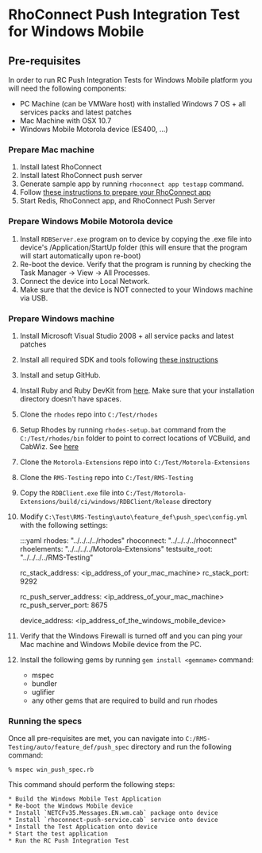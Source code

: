 RhoConnect Push Integration Test for Windows Mobile
===========

## Pre-requisites

In order to run RC Push Integration Tests for Windows Mobile platform you will need the following components:

- PC Machine (can be VMWare host) with installed Windows 7 OS + all services packs and latest patches
- Mac Machine with OSX 10.7
- Windows Mobile Motorola device (ES400, ...)

### Prepare Mac machine

1. Install latest RhoConnect
2. Install latest RhoConnect push server
3. Generate sample app by running `rhoconnect app testapp` command.
4. Follow [these instructions to prepare your RhoConnect app](http://edgedocs.rhomobile.com/rhoconnect/push-client-setup-rps)
5. Start Redis, RhoConnect app, and RhoConnect Push Server 

### Prepare Windows Mobile Motorola device

1. Install `RDBServer.exe` program on to device by copying the .exe file into device's /Application/StartUp folder (this will ensure that the program will start automatically upon re-boot)
2. Re-boot the device. Verify that the program is running by checking the Task Manager -> View -> All Processes.
3. Connect the device into Local Network. 
4. Make sure that the device is NOT connected to your Windows machine via USB.


### Prepare Windows machine

1. Install Microsoft Visual Studio 2008 + all service packs and latest patches
2. Install all required SDK and tools following [these instructions](http://edgedocs.rhomobile.com/guide/nativesdksetup#setup-for-windows-mobile)
3. Install and setup GitHub.
4. Install Ruby and Ruby DevKit from [here](http://rubyinstaller.org/). Make sure that your installation directory doesn't have spaces.
5. Clone the `rhodes` repo into `C:/Test/rhodes`
6. Setup Rhodes by running `rhodes-setup.bat` command from the `C:/Test/rhodes/bin` folder to point to correct locations of VCBuild, and CabWiz. See [here](http://edgedocs.rhomobile.com/guide/build_wm#setup)
7. Clone the `Motorola-Extensions` repo into `C:/Test/Motorola-Extensions`
8. Clone the `RMS-Testing` repo into `C:/Test/RMS-Testing`
9. Copy the `RDBClient.exe` file into `C:/Test/Motorola-Extensions/build/ci/windows/RDBClient/Release` directory
10. Modify `C:\Test\RMS-Testing\auto\feature_def\push_spec\config.yml` with the following settings:

	:::yaml
	rhodes: "../../../../rhodes"
	rhoconnect: "../../../../rhoconnect"
	rhoelements: "../../../../Motorola-Extensions"
	testsuite_root: "../../../../RMS-Testing"

	rc_stack_address: <ip_address_of your_mac_machine>
	rc_stack_port: 9292
	
	rc_push_server_address: <ip_address_of_your_mac_machine>
	rc_push_server_port: 8675
	
	device_address: <ip_address_of_the_windows_mobile_device>

10. Verify that the Windows Firewall is turned off and you can ping your Mac machine and Windows Mobile device from the PC.
11. Install the following gems by running `gem install <gemname>` command:

	- mspec
	- bundler
	- uglifier
	- any other gems that are required to build and run rhodes

### Running the specs

Once all pre-requisites are met, you can navigate into `C:/RMS-Testing/auto/feature_def/push_spec` directory and run the following command:

	% mspec win_push_spec.rb


This command should perform the following steps:

	* Build the Windows Mobile Test Application
	* Re-boot the Windows Mobile device
	* Install `NETCFv35.Messages.EN.wm.cab` package onto device
	* Install `rhoconnect-push-service.cab` service onto device
	* Install the Test Application onto device
	* Start the test application
	* Run the RC Push Integration Test

 



